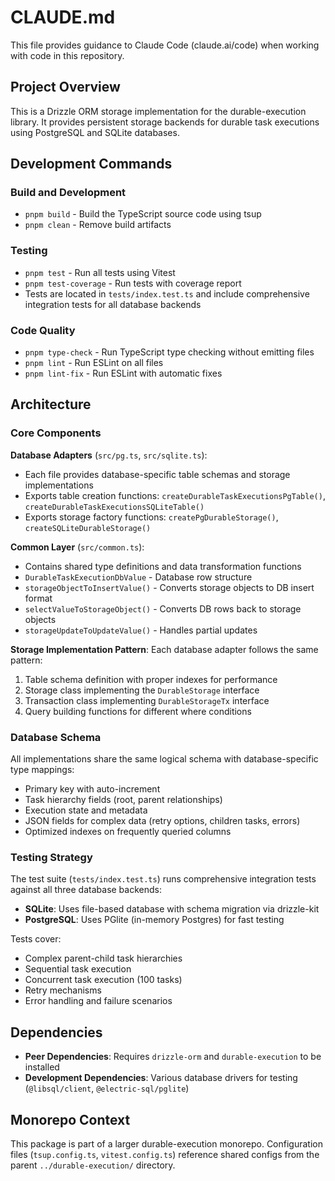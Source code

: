 # CLAUDE.md

This file provides guidance to Claude Code (claude.ai/code) when working with code in this repository.

## Project Overview

This is a Drizzle ORM storage implementation for the durable-execution library. It provides persistent storage backends for durable task executions using PostgreSQL and SQLite databases.

## Development Commands

### Build and Development

- `pnpm build` - Build the TypeScript source code using tsup
- `pnpm clean` - Remove build artifacts

### Testing

- `pnpm test` - Run all tests using Vitest
- `pnpm test-coverage` - Run tests with coverage report
- Tests are located in `tests/index.test.ts` and include comprehensive integration tests for all database backends

### Code Quality

- `pnpm type-check` - Run TypeScript type checking without emitting files
- `pnpm lint` - Run ESLint on all files
- `pnpm lint-fix` - Run ESLint with automatic fixes

## Architecture

### Core Components

**Database Adapters** (`src/pg.ts`, `src/sqlite.ts`):

- Each file provides database-specific table schemas and storage implementations
- Exports table creation functions: `createDurableTaskExecutionsPgTable()`, `createDurableTaskExecutionsSQLiteTable()`
- Exports storage factory functions: `createPgDurableStorage()`, `createSQLiteDurableStorage()`

**Common Layer** (`src/common.ts`):

- Contains shared type definitions and data transformation functions
- `DurableTaskExecutionDbValue` - Database row structure
- `storageObjectToInsertValue()` - Converts storage objects to DB insert format
- `selectValueToStorageObject()` - Converts DB rows back to storage objects
- `storageUpdateToUpdateValue()` - Handles partial updates

**Storage Implementation Pattern**:
Each database adapter follows the same pattern:

1. Table schema definition with proper indexes for performance
2. Storage class implementing the `DurableStorage` interface
3. Transaction class implementing `DurableStorageTx` interface
4. Query building functions for different where conditions

### Database Schema

All implementations share the same logical schema with database-specific type mappings:

- Primary key with auto-increment
- Task hierarchy fields (root, parent relationships)
- Execution state and metadata
- JSON fields for complex data (retry options, children tasks, errors)
- Optimized indexes on frequently queried columns

### Testing Strategy

The test suite (`tests/index.test.ts`) runs comprehensive integration tests against all three database backends:

- **SQLite**: Uses file-based database with schema migration via drizzle-kit
- **PostgreSQL**: Uses PGlite (in-memory Postgres) for fast testing

Tests cover:

- Complex parent-child task hierarchies
- Sequential task execution
- Concurrent task execution (100 tasks)
- Retry mechanisms
- Error handling and failure scenarios

## Dependencies

- **Peer Dependencies**: Requires `drizzle-orm` and `durable-execution` to be installed
- **Development Dependencies**: Various database drivers for testing (`@libsql/client`, `@electric-sql/pglite`)

## Monorepo Context

This package is part of a larger durable-execution monorepo. Configuration files (`tsup.config.ts`, `vitest.config.ts`) reference shared configs from the parent `../durable-execution/` directory.
